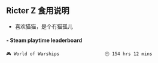 ## Ricter Z 食用说明
- 喜欢猫猫，是个冇猫孤儿

<!-- steam-box start -->
#### - Steam playtime leaderboard
```text
🎮 World of Warships                 🕘 154 hrs 12 mins
```
<!-- Powered by https://github.com/YouEclipse/steam-box . -->
<!-- steam-box end -->
